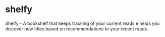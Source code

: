 # shelfy
Shelfy - A bookshelf that keeps tracking of your current reads e helps you discover new titles based on recommendations to your recent reads.

